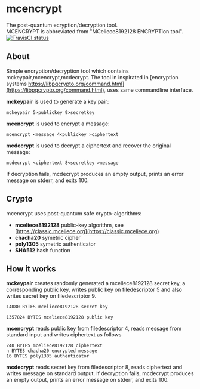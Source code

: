 # mcencrypt
The post-quantum ecryption/decryption tool.</br>
MCENCRYPT is abbreviated from "MCeliece8192128 ENCRYPTion tool".</br>
[![TravisCI status](https://travis-ci.org/janmojzis/mcencrypt.svg?branch=master)](https://travis-ci.org/janmojzis/mcencrypt)

## About
Simple encryption/decryption tool which contains mckeypair,mcencrypt,mcdecrypt.
The tool in inspirated in
[encryption systems https://libpqcrypto.org/command.html](https://libpqcrypto.org/command.html),
uses same commandline interface.

**mckeypair** is used to generate a key pair:
```
mckeypair 5>publickey 9>secretkey
```
**mcencrypt** is used to encrypt a message:
```
mcencrypt <message 4<publickey >ciphertext
```
**mcdecrypt** is used to decrypt a ciphertext and recover the original message:
```
mcdecrypt <ciphertext 8<secretkey >message
```
If decryption fails, mcdecrypt produces an empty output, prints an error message on stderr, and exits 100.

## Crypto
mcencrypt uses post-quantum safe crypto-algorithms:
* **mceliece8192128** public-key algorithm, see [https://classic.mceliece.org](https://classic.mceliece.org)
* **chacha20** symetric cipher
* **poly1305** symetric authenticator
* **SHA512** hash function

## How it works
**mckeypair** creates randomly generated a mceliece8192128 secret key, a corresponding public key,
writes public key on filedescriptor 5 and also writes secret key on filedescriptor 9.
```
14080 BYTES mceliece8192128 secret key
```
```
1357824 BYTES mceliece8192128 public key
```
**mcencrypt** reads public key from filedescriptor 4, reads message from standard input and writes
ciphertext as follows
```
240 BYTES mceliece8192128 ciphertext
n BYTES chacha20 encrypted message
16 BYTES poly1305 authenticator
```
**mcdecrypt** reads secret key from filedescriptor 8, reads ciphertext and writes message on standard output.
If decryption fails, mcdecrypt produces an empty output, prints an error message on stderr, and exits 100.
